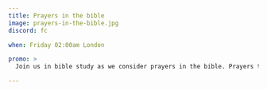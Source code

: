 ```yaml
---
title: Prayers in the bible
image: prayers-in-the-bible.jpg
discord: fc

when: Friday 02:00am London

promo: >
  Join us in bible study as we consider prayers in the bible. Prayers that are examples to us but that we are also the beneficiaries of!

---
```

